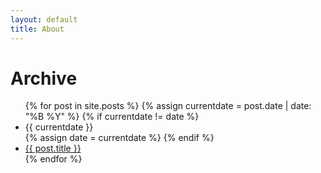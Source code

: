 ```yaml
---
layout: default
title: About
---
```

# Archive

<ul>
{% for post in site.posts %}
  {% assign currentdate = post.date | date: "%B %Y" %}
  {% if currentdate != date %}
    <li id="y{{currentdate}}">{{ currentdate }}</li>
    {% assign date = currentdate %}
  {% endif %}
    <li><a href="{{ post.url }}">{{ post.title }}</a></li>
{% endfor %}
</ul>
